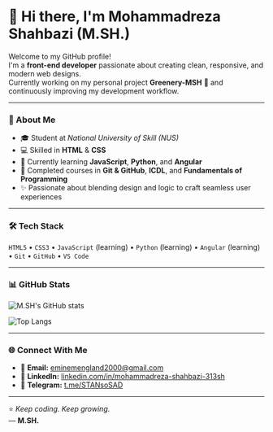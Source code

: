 # 👋 Hi there, I'm Mohammadreza Shahbazi (M.SH.)

Welcome to my GitHub profile!  
I'm a **front-end developer** passionate about creating clean, responsive, and modern web designs.  
Currently working on my personal project **Greenery-MSH** 🌿 and continuously improving my development workflow.

---

### 🧠 About Me
- 🎓 Student at *National University of Skill (NUS)*  
- 💻 Skilled in **HTML** & **CSS**  
- 🌱 Currently learning **JavaScript**, **Python**, and **Angular**  
- 🧩 Completed courses in **Git & GitHub**, **ICDL**, and **Fundamentals of Programming**  
- ✨ Passionate about blending design and logic to craft seamless user experiences  

---

### 🛠️ Tech Stack
`HTML5` • `CSS3` • `JavaScript` (learning) • `Python` (learning) • `Angular` (learning) • `Git` • `GitHub` • `VS Code`

---

### 📊 GitHub Stats
![M.SH's GitHub stats](https://github-readme-stats.vercel.app/api?username=Mohammadreza-Shahbazi313&show_icons=true&theme=tokyonight)

![Top Langs](https://github-readme-stats.vercel.app/api/top-langs/?username=Mohammadreza-Shahbazi313&layout=compact&theme=tokyonight)

---

### 🌐 Connect With Me
- 📧 **Email:** [eminemengland2000@gmail.com](mailto:eminemengland2000@gmail.com)  
- 💼 **LinkedIn:** [linkedin.com/in/mohammadreza-shahbazi-313sh](https://www.linkedin.com/in/mohammadreza-shahbazi-313sh)  
- 💬 **Telegram:** [t.me/STANsoSAD](https://t.me/STANsoSAD)

---

⭐ *Keep coding. Keep growing.*  
— **M.SH.**

